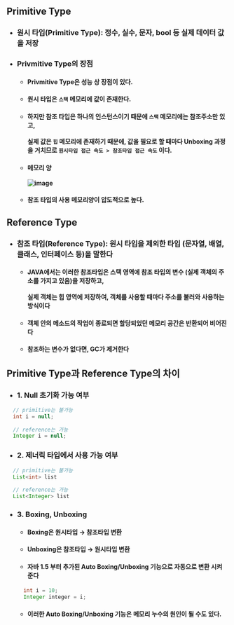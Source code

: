 ## Primitive Type
  - ### 원시 타입(Primitive Type): 정수, 실수, 문자, bool 등 실제 데이터 값을 저장
  - ### Privmitive Type의 장점
    - #### Privmitive Type은 성능 상 장점이 있다.
    - #### 원시 타입은 `스택` 메모리에 값이 존재한다.
    - #### 하지만 참조 타입은 하나의 인스턴스이기 때문에 `스택` 메모리에는 참조주소만 있고, <br><br> 실제 값은 `힙` 메모리에 존재하기 때문에, 값을 필요로 할 때마다 Unboxing 과정을 거치므로 `원시타입 접근 속도 > 참조타입 접근 속도` 이다.
    - #### 메모리 양 <br><br> ![image](https://user-images.githubusercontent.com/35948339/137700090-63c44927-550b-461e-996b-e8d74a0e4104.png)
    - #### 참조 타입의 사용 메모리양이 압도적으로 높다.
  
## Reference Type
  - ### 참조 타입(Reference Type): 원시 타입을 제외한 타입 (문자열, 배열, 클래스, 인터페이스 등)을 말한다
    - #### JAVA에서는 이러한 참조타입은 스택 영역에 참조 타입의 변수 (실제 객체의 주소를 가지고 있음)을 저장하고, <br><br> 실제 객체는 힙 영역에 저장하여, 객체를 사용할 때마다 주소를 불러와 사용하는 방식이다
    - #### 객체 안의 메소드의 작업이 종료되면 할당되었던 메모리 공간은 반환되어 비어진다
    - #### 참조하는 변수가 없다면, GC가 제거한다
    
## Primitive Type과 Reference Type의 차이
  - ### 1. Null 초기화 가능 여부
  ``` java
    // primitive는 불가능
    int i = null;
    
    // reference는 가능
    Integer i = null;
  ```
  - ### 2. 제너릭 타입에서 사용 가능 여부
  ``` java
    // primitive는 불가능
    List<int> list
    
    // reference는 가능
    List<Integer> list
  ```
  - ### 3. Boxing, Unboxing
    - #### Boxing은 원시타입 → 참조타입 변환
    - #### Unboxing은 참조타입 → 원시타입 변환
    - #### 자바 1.5 부터 추가된 Auto Boxing/Unboxing 기능으로 자동으로 변환 시켜준다
    ``` java
      int i = 10;
      Integer integer = i;
    ```
    - #### 이러한 Auto Boxing/Unboxing 기능은 메모리 누수의 원인이 될 수도 있다.
  
